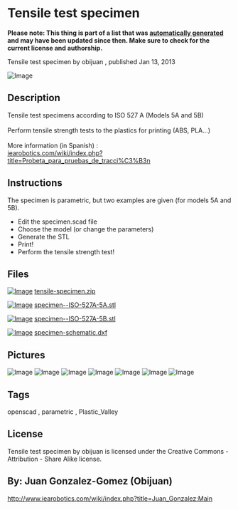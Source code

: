 Tensile test specimen
===============
**Please note: This thing is part of a list that was [automatically generated](https://github.com/carlosgs/export-things) and may have been updated since then. Make sure to check for the current license and authorship.**  

Tensile test specimen  by obijuan , published Jan 13, 2013

![Image](img/specimen--ISO-527A-5A_display_large.jpg)

Description
--------
Tensile test specimens according to ISO 527 A  (Models 5A and 5B)<br />
<br />
Perform tensile strength tests to the plastics for printing (ABS, PLA...) <br />
<br />
More information (in Spanish) :<br />
<a href="http://www.iearobotics.com/wiki/index.php?title=Probeta_para_pruebas_de_tracci%C3%B3n" target="_blank" rel="nofollow">iearobotics.com/wiki/index.php?title=Probeta_para_pruebas_de_tracci%C3%B3n</a><br />

Instructions
--------
The specimen is parametric, but two examples are given (for models 5A and 5B).<br />
* Edit the specimen.scad file<br />
* Choose the model (or change the parameters)<br />
* Generate the STL<br />
* Print!<br />
* Perform the tensile strength test!

Files
--------
[![Image](img/Gears_preview_tinycard.jpg)](tensile-specimen.zip)
 [ tensile-specimen.zip](tensile-specimen.zip)  

[![Image](img/specimen--ISO-527A-5A_preview_tinycard.jpg)](specimen--ISO-527A-5A.stl)
 [ specimen--ISO-527A-5A.stl](specimen--ISO-527A-5A.stl)  

[![Image](img/specimen--ISO-527A-5B_preview_tinycard.jpg)](specimen--ISO-527A-5B.stl)
 [ specimen--ISO-527A-5B.stl](specimen--ISO-527A-5B.stl)  

[![Image](img/specimen-schematic_preview_tinycard.jpg)](specimen-schematic.dxf)
 [ specimen-schematic.dxf](specimen-schematic.dxf)  



Pictures
--------
![Image](img/specimen--ISO-527A-5B_display_large.jpg)
![Image](img/specimen-schematic_display_large.jpg)
![Image](img/specimen_scad_display_large.jpg)
![Image](img/specimen-schematics_display_large.jpg)
![Image](img/DSC02190_display_large.jpg)
![Image](img/DSC02191_display_large.jpg)
![Image](img/DSC02193_display_large.jpg)


Tags
--------
openscad , parametric , Plastic_Valley  

  

License
--------
Tensile test specimen by obijuan is licensed under the Creative Commons - Attribution - Share Alike license.  



By: Juan Gonzalez-Gomez (Obijuan)
--------
<http://www.iearobotics.com/wiki/index.php?title=Juan_Gonzalez:Main>